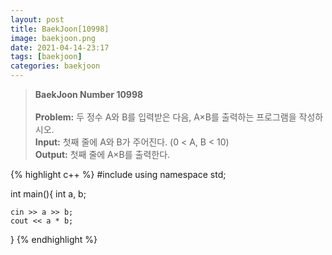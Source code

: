 ```yaml
---
layout: post
title: BaekJoon[10998]
image: baekjoon.png
date: 2021-04-14-23:17
tags: [baekjoon]
categories: baekjoon
---
```


>**BaekJoon Number 10998**<br><br>
**Problem:** 두 정수 A와 B를 입력받은 다음, A×B를 출력하는 프로그램을 작성하시오.<br>
**Input:** 첫째 줄에 A와 B가 주어진다. (0 < A, B < 10)<br>
**Output:** 첫째 줄에 A×B를 출력한다.

{% highlight c++ %}
#include <iostream>
using namespace std;

int main(){
	int a, b;

	cin >> a >> b;
	cout << a * b;
}
{% endhighlight %}